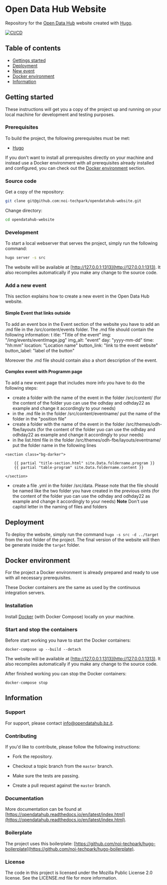 # Open Data Hub Website

Repository for the [Open Data Hub](https://opendatahub.com/) website created with [Hugo](https://gohugo.io/).

[![CI/CD](https://github.com/noi-techpark/opendatahub-website/actions/workflows/main.yml/badge.svg)](https://github.com/noi-techpark/opendatahub-website/actions/workflows/main.yml)

## Table of contents

- [Gettings started](#getting-started)
- [Deployment](#deployment)
- [New event]()
- [Docker environment](#docker-environment)
- [Information](#information)

## Getting started

These instructions will get you a copy of the project up and running
on your local machine for development and testing purposes.

### Prerequisites

To build the project, the following prerequisites must be met:

- [Hugo](https://gohugo.io/)

If you don't want to install all prerequisites directly on your machine and instead use a Docker environment with all prerequisites already installed and configured, you can check out the [Docker environment](#docker-environment) section.

### Source code

Get a copy of the repository:

```bash
git clone git@github.com:noi-techpark/opendatahub-website.git
```

Change directory:

```bash
cd opendatahub-website
```

### Development

To start a local webserver that serves the project, simply run the following command:

```bash
hugo server -s src
```
The website will be available at [http://127.0.0.1:1313](http://127.0.0.1:1313). It also recompiles automatically if you make any change to the source code.

### Add a new event

This section explains how to create a new event in the Open Data Hub website.

#### Simple Event that links outside

To add an event box in the Event section of the website you have to add an .md file in the /src/content/events folder.
The .md file should contain the following information:
t
itle: "Title of the event"
img: "/img/events/eventImage.jpg"
img_alt: "event"
day: "yyyy-mm-dd"
time: "hh:mm"
location: "Location name"
button_link: "link to the event website"
button_label: "label of the button"

Moreover the .md file should contain also a short description of the event.

#### Complex event with Programm page

To add a new event page that includes more info you have to do the following steps:
- create a folder with the name of the event in the folder /src/content/ (for the content of the folder yuo can use the odhday and odhday22 as example and change it accordingly to your needs)
- in the .md file in the folder /src/content/eventname/ put the name of the folder in the "position file"
- create a folder with the name of the event in the folder /src/themes/odh-fbe/layouts (for the content of the folder yuo can use the odhday and odhday22 as example and change it accordingly to your needs)
- in lhe list.html file in the folder /src/themes/odh-fbe/layouts/eventname/ put the folder name in the following lines

```
<section class="bg-darker">

	{{ partial "title-section.html" site.Data.foldername.program }}
	{{ partial "table-program" site.Data.foldername.content }}
	
</section>
```

- create a file .yml in the folder /src/data. Please note that the file should be named like the two folder you have created in the previous oints (for the content of the folder yuo can use the odhday and odhday22 as example and change it accordingly to your needs)
**Note** Don't use capitol letter in the naming of files and folders

## Deployment

To deploy the website, simply run the command `hugo -s src -d ../target` from the root folder of the project. The final version of the website will then be generate inside the `target` folder.

## Docker environment

For the project a Docker environment is already prepared and ready to use with all necessary prerequisites.

These Docker containers are the same as used by the continuous integration servers.

### Installation

Install [Docker](https://docs.docker.com/install/) (with Docker Compose) locally on your machine.

### Start and stop the containers

Before start working you have to start the Docker containers:

```
docker-compose up --build --detach
```

The website will be available at [http://127.0.0.1:1313](http://127.0.0.1:1313). It also recompiles automatically if you make any change to the source code.

After finished working you can stop the Docker containers:

```
docker-compose stop
```

## Information

### Support

For support, please contact [info@opendatahub.bz.it](mailto:info@opendatahub.bz.it).

### Contributing

If you'd like to contribute, please follow the following instructions:

- Fork the repository.

- Checkout a topic branch from the `master` branch.

- Make sure the tests are passing.

- Create a pull request against the `master` branch.

### Documentation

More documentation can be found at [https://opendatahub.readthedocs.io/en/latest/index.html](https://opendatahub.readthedocs.io/en/latest/index.html).

### Boilerplate

The project uses this boilerplate: [https://github.com/noi-techpark/hugo-boilerplate](https://github.com/noi-techpark/hugo-boilerplate).

### License

The code in this project is licensed under the Mozilla Public License 2.0 license.
See the LICENSE.md file for more information.
